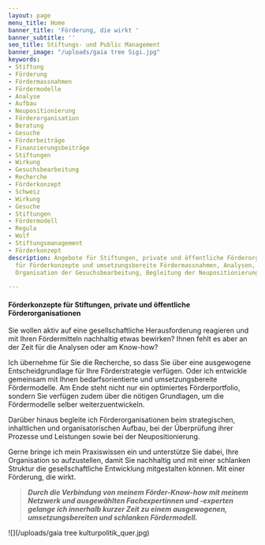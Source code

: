 ```yaml
---
layout: page
menu_title: Home
banner_title: 'Förderung, die wirkt '
banner_subtitle: ''
seo_title: Stiftungs- und Public Management
banner_image: "/uploads/gaia tree Sigi.jpg"
keywords:
- Stiftung
- Förderung
- Fördermassnahmen
- Fördermodelle
- Analyse
- Aufbau
- Neupositionierung
- Förderorganisation
- Beratung
- Gesuche
- Förderbeiträge
- Finanzierungsbeiträge
- Stiftungen
- Wirkung
- Gesuchsbearbeitung
- Recherche
- Förderkonzept
- Schweiz
- Wirkung
- Gesuche
- Stiftungen
- Fördermodell
- Regula
- Wolf
- Stiftungsmanagement
- Förderkonzept
description: Angebote für Stiftungen, private und öffentliche Förderorganisationen
  für Förderkonzepte und umsetzungsbereite Fördermassnahmen, Analysen, Recherchen,
  Organisation der Gesuchsbearbeitung, Begleitung der Neupositionierung

---
```

#### **Förderkonzepte für Stiftungen, private und öffentliche Förderorganisationen**

Sie wollen aktiv auf eine gesellschaftliche Herausforderung reagieren und mit Ihren Fördermitteln nachhaltig etwas bewirken? Ihnen fehlt es aber an der Zeit für die Analysen oder am Know-how?

Ich übernehme für Sie die Recherche, so dass Sie über eine ausgewogene Entscheidgrundlage für Ihre Förderstrategie verfügen. Oder ich entwickle gemeinsam mit Ihnen bedarfsorientierte und umsetzungsbereite Fördermodelle. Am Ende steht nicht nur ein optimiertes Förderportfolio, sondern Sie verfügen zudem über die nötigen Grundlagen, um die Fördermodelle selber weiterzuentwickeln.

Darüber hinaus begleite ich Förderorganisationen beim strategischen, inhaltlichen und organisatorischen Aufbau, bei der Überprüfung ihrer Prozesse und Leistungen sowie bei der Neupositionierung. 

Gerne bringe ich mein Praxiswissen ein und unterstütze Sie dabei, Ihre Organisation so aufzustellen, damit Sie nachhaltig und mit einer schlanken Struktur die gesellschaftliche Entwicklung mitgestalten können. Mit einer Förderung, die wirkt. 

> **_Durch die Verbindung von meinem Förder-Know-how mit meinem Netzwerk und ausgewählten Fachexpertinnen und -experten gelange ich innerhalb kurzer Zeit zu einem ausgewogenen, umsetzungsbereiten und schlanken Fördermodell._**

![](/uploads/gaia tree kulturpolitik_quer.jpg)
